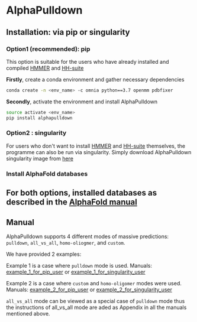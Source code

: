 # AlphaPulldown

## Installation: via pip or singularity 

### Option1 (recommended): pip
This option is suitable for the users who have already installed and compiled [HMMER](http://hmmer.org/documentation.html) and [HH-suite](https://github.com/soedinglab/hh-suite)

**Firstly**, create a conda environment and gather necessary dependencies 
```bash
conda create -n <env_name> -c omnia python==3.7 openmm pdbfixer
````
**Secondly**, activate the environment and install AlphaPulldown
```bash
source activate <env_name>
pip install alphapulldown
```
### Option2 : singularity
For users who don't want to install [HMMER](http://hmmer.org/documentation.html) and [HH-suite](https://github.com/soedinglab/hh-suite) themselves, the programme can also be run via singularity. Simply download AlphaPulldown singularity image from [here](https://oc.embl.de/index.php/s/KR8d4m8ASN9p3gs)

### Install AlphaFold databases

For both options, installed databases as described in the [AlphaFold manual](https://github.com/deepmind/alphafold#genetic-databases)
------

## Manual
AlphaPulldown supports 4 different modes of massive predictions: ```pulldown```, ```all_vs_all```, ```homo-oliogmer```, and ```custom```.

We have provided 2 examples:

Example 1 is a case where ```pulldown``` mode is used. Manuals: [example_1_for_pip_user](./example_1_for_pip_user.md) or [example_1_for_singularity_user](./example_1_for_singularity_user.md)

Example 2 is a case where ```custom``` and ```homo-oligomer``` modes were used. Manuals: [example_2_for_pip_user](./example_2_for_pip_user.md) or [example_2_for_singularity_user](./example_2_for_singularity_user.md)

```all_vs_all``` mode can be viewed as a special case of ```pulldown``` mode thus the instructions of all_vs_all mode are aded as Appendix in all the manuals mentioned above. 
